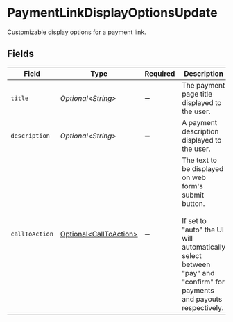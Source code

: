 # PaymentLinkDisplayOptionsUpdate

Customizable display options for a payment link.


## Fields

| Field                                                                                                                                                                        | Type                                                                                                                                                                         | Required                                                                                                                                                                     | Description                                                                                                                                                                  |
| ---------------------------------------------------------------------------------------------------------------------------------------------------------------------------- | ---------------------------------------------------------------------------------------------------------------------------------------------------------------------------- | ---------------------------------------------------------------------------------------------------------------------------------------------------------------------------- | ---------------------------------------------------------------------------------------------------------------------------------------------------------------------------- |
| `title`                                                                                                                                                                      | *Optional\<String>*                                                                                                                                                          | :heavy_minus_sign:                                                                                                                                                           | The payment page title displayed to the user.                                                                                                                                |
| `description`                                                                                                                                                                | *Optional\<String>*                                                                                                                                                          | :heavy_minus_sign:                                                                                                                                                           | A payment description displayed to the user.                                                                                                                                 |
| `callToAction`                                                                                                                                                               | [Optional\<CallToAction>](../../models/components/CallToAction.md)                                                                                                           | :heavy_minus_sign:                                                                                                                                                           | The text to be displayed on web form's submit button.<br/><br/>If set to "auto" the UI will automatically select between <br/>"pay" and "confirm" for payments and payouts respectively. |